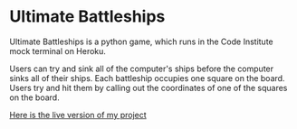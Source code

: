 # Ultimate Battleships


Ultimate Battleships is a python game, which runs in the Code Institute mock terminal on Heroku.

Users can try and sink all of the computer's ships before the computer sinks all of their ships. Each battleship occupies one square on the board. Users try and hit them by calling out the coordinates of one of the squares on the board.

[Here is the live version of my project](https://ultimate-battleship-game.herokuapp.com/)